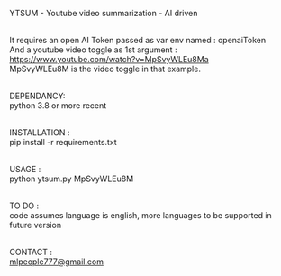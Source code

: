 YTSUM - Youtube video summarization - AI driven <BR><BR>

It requires an open AI Token passed as var env named : openaiToken <BR>
And a youtube video toggle as 1st argument : https://www.youtube.com/watch?v=MpSvyWLEu8Ma <BR>
MpSvyWLEu8M is the video toggle in that example.<BR><BR>

DEPENDANCY:<BR>
python 3.8 or more recent<BR><BR>

INSTALLATION : <BR>
pip install -r requirements.txt<BR><BR>

USAGE : <BR>
python ytsum.py MpSvyWLEu8M<BR><BR>

TO DO :<BR>
code assumes language is english, more languages to be supported in future version<BR><BR>

CONTACT :<BR>
mlpeople777@gmail.com
